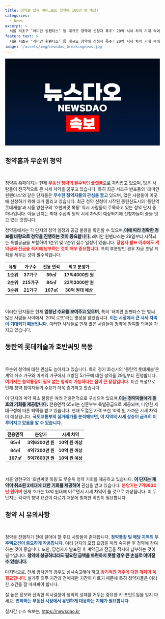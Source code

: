 ```yaml
---
title: 청약홈 접속 마비…로또 청약에 100만 명 예상!
categories:
  - News
excerpt: >
  서울 서초구 ‘래미안 원펜타스’ 등 대규모 청약에 신청자 폭주! 20억 시세 차익 기대 속에 청약홈 마비. 무순위 청약도 주목받으며 예비 청약자 100만 명 이상 몰릴 전망. 놓치지 마세요!
feature_text: >
  서울 서초구 ‘래미안 원펜타스’ 등 대규모 청약에 신청자 폭주! 20억 시세 차익 기대 속에 청약홈 마비. 무순위 청약도 주목받으며 예비 청약자 100만 명 이상 몰릴 전망. 놓치지 마세요!
image: '/assets/img/newsdao_breakingnews.jpg'
---
```


<p><img src="/assets/img/newsdao_breakingnews.jpg" alt="flaretime 속보" /></p>

<h2 data-ke-size="size26">청약홈과 무순위 청약</h2>

<p data-ke-size="size16">&nbsp;</p>

<p>청약홈 홈페이지는 현재 <b><span style="color: #ee2323;">부동산 청약의 필수적인 플랫폼</span></b>으로 자리잡고 있으며, 많은 사람들이 전국적으로 큰 시세 차익을 꿈꾸고 있습니다. 특히 최근 서초구 반포동의 ‘래미안 원펜타스’와 같은 단지들은 <b><span style="color: #1a5490;">무수한 청약자들의 관심을 끌고</span></b> 있으며, 많은 사람들이 이곳에 신청하기 위해 대거 몰리고 있습니다. 최근 청약 신청이 시작된 동탄신도시의 ‘동탄역 롯데캐슬’과 서울 양천구의 ‘호반써밋 목동’ 역시 사람들이 주목하고 있는 청약 단지 중 하나입니다. 이들 단지는 최대 수십억 원의 시세 차익이 예상되기에 신청자들이 줄을 잇고 있는 것입니다.</p>

<p>청약홈에서는 각 단지의 청약 일정과 공급 물량을 확인할 수 있으며,<b><span style="background-color: #21538527;">이에 따라 정확한 정보를 바탕으로 청약을 진행하는 것이 중요합니다.</span></b> 래미안 원펜타스는 29일부터 시작되는 특별공급을 포함하여 1순위 및 2순위 접수 일정이 있습니다. <b><span style="color: #ee2323;">당첨자 발표 이후에도 계약금과 잔금을 적시에 납부하는 것이 매우 중요합니다.</span></b> 특히 후분양인 경우 자금 조달 계획을 세우는 것이 필수적입니다. </p>

<table>
  <thead>
    <tr>
      <th style="text-align: center;"><b>유형</b></th>
      <th style="text-align: center;"><b>가구수</b></th>
      <th style="text-align: center;"><b>전용 면적</b></th>
      <th style="text-align: center;"><b>최고 분양가</b></th>
    </tr>
  </thead>
  <tbody>
    <tr>
      <td style="text-align: center; height: 17px;"><b>1순위</b></td>
      <td style="text-align: center; height: 17px;"><b>37가구</b></td>
      <td style="text-align: center; height: 17px;"><b>59㎡</b></td>
      <td style="text-align: center; height: 17px;"><b>17억4000만 원</b></td>
    </tr>
    <tr>
      <td style="text-align: center; height: 17px;"><b>2순위</b></td>
      <td style="text-align: center; height: 17px;"><b>215가구</b></td>
      <td style="text-align: center; height: 17px;"><b>84㎡</b></td>
      <td style="text-align: center; height: 17px;"><b>23억3000만 원</b></td>
    </tr>
    <tr>
      <td style="text-align: center; height: 17px;"><b>3순위</b></td>
      <td style="text-align: center; height: 17px;"><b>21가구</b></td>
      <td style="text-align: center; height: 17px;"><b>107㎡</b></td>
      <td style="text-align: center; height: 17px;"><b>30억 원대 예상</b></td>
    </tr>
  </tbody>
</table>

<p data-ke-size="size16">&nbsp;</p>

<p>이러한 단지들은 현재 <b><span style="background-color: #21538527;">엄청난 수요를 보여주고 있으며</span></b>, 특히 '래미안 원펜타스'는 벌써 많은 사람들 사이에서 '20억 로또'라는 명성을 얻었습니다. <b><span style="color: #1a5490;">이는 시장에서 큰 시세 차익이 기대되기 때문입니다.</span></b> 이러한 사례들로 인해 많은 사람들이 청약에 참여할 의욕을 가지고 있습니다. </p>

<h2 data-ke-size="size26">동탄역 롯데캐슬과 호반써밋 목동</h2>

<p data-ke-size="size16">&nbsp;</p>

<p>무순위 청약에 대한 관심도 높아지고 있습니다. 특히 경기 화성시의 ‘동탄역 롯데캐슬’은 계약 취소 가구와 미계약 가구에서 개방된 5가구에 대한 청약을 29일부터 진행합니다. <b><span style="color: #ee2323;">여기서는 청약통장이 필요 없는 청약이 가능하다는 점이 큰 장점입니다.</span></b> 이런 특성으로 인해 청약 참여자들의 수요가 더욱 증가하고 있습니다.</p>

<p>이 단지의 계약 취소 물량은 여러 전용면적으로 구성되어 있으며,<b><span style="background-color: #21538527;">이는 청약자들에게 절호의 기회를 제공합니다.</span></b> 전용면적 65㎡는 신혼부부 특별공급으로 제공되며, 다양한 세대구성에 따른 혜택을 받고 있습니다. 현재 도열된 가격 또한 10억 원 가까운 시세 차익이 예상됩니다. <b><span style="color: #1a5490;">국토교통부의 실거래가를 분석해보면, 이 지역의 시세 상승이 급격히 이루어지고 있음을 알 수 있습니다.</span></b></p>

<table>
  <thead>
    <tr>
      <th style="text-align: center;"><b>전용면적</b></th>
      <th style="text-align: center;"><b>분양가</b></th>
      <th style="text-align: center;"><b>시세 차익</b></th>
    </tr>
  </thead>
  <tbody>
    <tr>
      <td style="text-align: center; height: 17px;"><b>65㎡</b></td>
      <td style="text-align: center; height: 17px;"><b>3억6300만 원</b></td>
      <td style="text-align: center; height: 17px;"><b>10억 원 예상</b></td>
    </tr>
    <tr>
      <td style="text-align: center; height: 17px;"><b>84㎡</b></td>
      <td style="text-align: center; height: 17px;"><b>4억7200만 원</b></td>
      <td style="text-align: center; height: 17px;"><b>10억 원 예상</b></td>
    </tr>
    <tr>
      <td style="text-align: center; height: 17px;"><b>107㎡</b></td>
      <td style="text-align: center; height: 17px;"><b>5억7600만 원</b></td>
      <td style="text-align: center; height: 17px;"><b>10억 원 예상</b></td>
    </tr>
  </tbody>
</table>

<p data-ke-size="size16">&nbsp;</p>

<p>서울 양천구의 ‘호반써밋 목동’도 무순위 청약 기회를 제공하고 있습니다. <b><span style="background-color: #21538527;">이 단지는 계약이 취소된 2세대에 대한 기회를 제공하여</span></b> 관심을 받고 있습니다. <b><span style="color: #ee2323;">분양가는 7억9830만 원이며</span></b> 현재 호가는 13억 원대에 이르면서 시세 차익이 클 것으로 예상됩니다. 이 두 단지는 각각의 청약 요건이 다르기 때문에 철저한 확인이 필요합니다.</p>

<h2 data-ke-size="size26">청약 시 유의사항</h2>

<p data-ke-size="size16">&nbsp;</p>

<p>청약을 진행하기 전에 알아야 할 주요 사항들이 존재합니다. <b><span style="color: #1a5490;">청약통장 및 해당 지역의 무주택요건이 중요하게 작용합니다.</span></b> 여러 단지의 모집 요강을 미리 숙지한 후 청약에 참여하는 것이 좋습니다. 또한, 당첨자가 발표된 후 계약금과 잔금을 적시에 납부하는 것이 필수입니다. <b><span style="background-color: #21538527;">청약에 성공하더라도 필요한 금액을 마련하지 못할 경우 큰 손실로 이어질 수 있습니다.</span></b></p>

<p>마지막으로, 전세 임차인의 경우도 심사숙고해야 하고,<b><span style="color: #ee2323;">장기적인 거주에 대한 계획이 꼭 필요합니다.</span></b> 실거주 의무 기간과 전매제한 기간이 다르기 때문에 특히 청약자들은 이러한 조건을 잘 따져봐야 합니다. </p>

<p>질 높은 정보와 신속한 의사결정이 청약의 성패를 거두는 중요한 키 포인트임을 잊지 마세요. <b><span style="color: #1a5490;">변화하는 부동산 시장에서 유연하게 대응하는 지혜가 필요합니다.</span></b></p>
실시간 뉴스 속보는, <a href="https://newsdao.kr" rel="dofollow">https://newsdao.kr</a>


